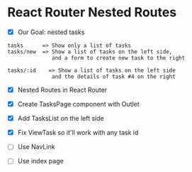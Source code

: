 # React Router Nested Routes

- [x] Our Goal: nested tasks

```
tasks      => Show only a list of tasks
tasks/new  => Show a list of tasks on the left side,
              and a form to create new task to the right

tasks/:id    => Show a list of tasks on the left side
              and the details of task #4 on the right
```

- [x] Nested Routes in React Router

- [x] Create TasksPage component with Outlet

- [x] Add TasksList on the left side

- [x] Fix ViewTask so it'll work with any task id

- [ ] Use NavLink

- [ ] Use index page
